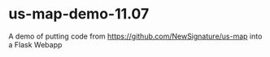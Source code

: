# us-map-demo-11.07
A demo of putting code from https://github.com/NewSignature/us-map into a Flask Webapp
